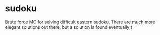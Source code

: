 # sudoku

Brute force MC for solving difficult eastern sudoku. There are much more elegant solutions out there, but a
solution is found eventually;)